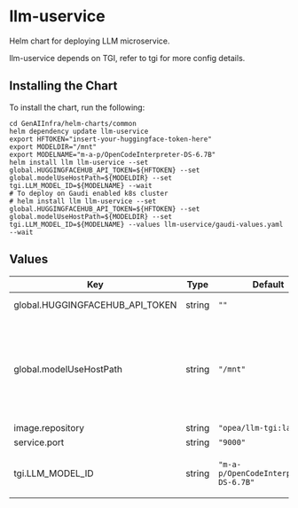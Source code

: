 # llm-uservice

Helm chart for deploying LLM microservice.

llm-uservice depends on TGI, refer to tgi for more config details.

## Installing the Chart

To install the chart, run the following:

```console
cd GenAIInfra/helm-charts/common
helm dependency update llm-uservice
export HFTOKEN="insert-your-huggingface-token-here"
export MODELDIR="/mnt"
export MODELNAME="m-a-p/OpenCodeInterpreter-DS-6.7B"
helm install llm llm-uservice --set global.HUGGINGFACEHUB_API_TOKEN=${HFTOKEN} --set global.modelUseHostPath=${MODELDIR} --set tgi.LLM_MODEL_ID=${MODELNAME} --wait
# To deploy on Gaudi enabled k8s cluster
# helm install llm llm-uservice --set global.HUGGINGFACEHUB_API_TOKEN=${HFTOKEN} --set global.modelUseHostPath=${MODELDIR} --set tgi.LLM_MODEL_ID=${MODELNAME} --values llm-uservice/gaudi-values.yaml --wait
```

## Values

| Key                             | Type   | Default                               | Description                                                                                                                                                  |
| ------------------------------- | ------ | ------------------------------------- | ------------------------------------------------------------------------------------------------------------------------------------------------------------ |
| global.HUGGINGFACEHUB_API_TOKEN | string | `""`                                  | Your own Hugging Face API token                                                                                                                              |
| global.modelUseHostPath         | string | `"/mnt"`                              | Cached models directory, tgi will not download if the model is cached here. The host path "modelUseHostPath" will be mounted to container as /data directory |
| image.repository                | string | `"opea/llm-tgi:latest"`               |                                                                                                                                                              |
| service.port                    | string | `"9000"`                              |                                                                                                                                                              |
| tgi.LLM_MODEL_ID                | string | `"m-a-p/OpenCodeInterpreter-DS-6.7B"` | Models id from https://huggingface.co/, or predownloaded model directory                                                                                     |
